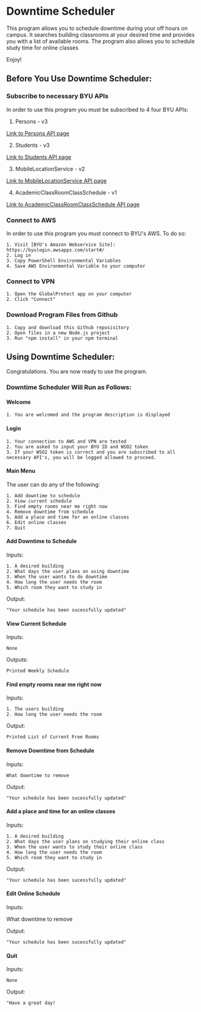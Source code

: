 
# Downtime Scheduler

This program allows you to schedule downtime during your off hours on campus.
It searches building classrooms at your desired time and provides you with a list of available rooms.
The program also allows you to schedule study time for online classes

Enjoy!

## Before You Use Downtime Scheduler:

### Subscribe to necessary BYU APIs
In order to use this program you must be subscribed to 4 four BYU APIs:

1. Persons - v3

[Link to Persons API page](https://api.byu.edu/store/apis/info?name=Persons&version=v3&provider=BYU%2Fjohnrb2)

2. Students - v3

[Link to Students API page](https://api.byu.edu/store/apis/info?name=Students&version=v3&provider=BYU%2Fmdh26)

3. MobileLocationService - v2

[Link to MobileLocationService API page](https://api.byu.edu/store/apis/info?name=MobileLocationService&version=v2&provider=BYU%2Fben1996)

 4. AcademicClassRoomClassSchedule - v1

[Link to AcademicClassRoomClassSchedule API page](https://api.byu.edu/store/apis/info?name=AcademicClassScheduleClassRoom&version=v1&provider=BYU%2Ftrevash)


### Connect to AWS

In order to use this program you must connect to BYU's AWS. To do so:

    1. Visit [BYU's Amazon Webservice Site]: https://byulogin.awsapps.com/start#/
    2. Log in
    3. Copy PowerShell Environmental Variables
    4. Save AWS Environmental Variable to your computer

### Connect to VPN

    1. Open the GlobalProtect app on your computer
    2. Click "Connect" 

### Download Program Files from Github

    1. Copy and download this Github reposisitory
    2. Open files in a new Node.js project
    3. Run "npm install" in your npm terminal


## Using Downtime Scheduler:
Congratulations. You are now ready to use the program.

### Downtime Scheduler Will Run as Follows:

#### Welcome
    1. You are welcomed and the program description is displayed

#### Login
    1. Your connection to AWS and VPN are tested
    2. You are asked to input your BYU ID and WSO2 token
    3. If your WSO2 token is correct and you are subscribed to all necessary API's, you will be logged allowed to proceed.

#### Main Menu
The user can do any of the following:

    1. Add downtime to schedule
    2. View current schedule
    3. Find empty rooms near me right now
    4. Remove downtime from schedule
    5. Add a place and time for an online classes
    6. Edit online classes
    7. Quit

#### Add Downtime to Schedule
Inputs:

    1. A desired building
    2. What days the user plans on using downtime
    3. When the user wants to do downtime
    4. How long the user needs the room
    5. Which room they want to study in 

Output:

    "Your schedule has been sucessfully updated"

#### View Current Schedule
Inputs:
    
    None

Outputs:

    Printed Weekly Schedule

#### Find empty rooms near me right now
Inputs: 

    1. The users building
    2. How long the user needs the room

Output: 

    Printed List of Current Free Rooms


#### Remove Downtime from Schedule
Inputs:

    What downtime to remove

Output:

    "Your schedule has been sucessfully updated"


#### Add a place and time for an online classes

Inputs: 

    1. A desired building
    2. What days the user plans on studying their online class
    3. When the user wants to study their online class
    4. How long the user needs the room
    5. Which room they want to study in 
    

Output: 

    "Your schedule has been sucessfully updated"

#### Edit Online Schedule
Inputs: 

   What downtime to remove
    

Output: 

    "Your schedule has been sucessfully updated"

#### Quit
Inputs: 

    None

Output:

    "Have a great day!